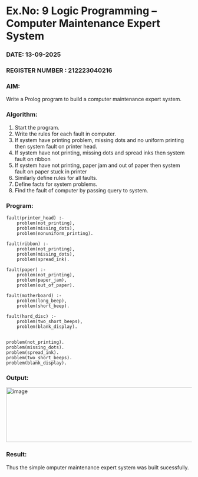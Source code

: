 # Ex.No: 9  Logic Programming –  Computer Maintenance Expert System
### DATE: 13-09-2025                                                                           
### REGISTER NUMBER : 212223040216
### AIM: 
Write a Prolog program to build a computer maintenance expert system.
###  Algorithm:
1. Start the program.
2. Write the rules for each fault in computer.
3. If system have printing problem, missing dots and no uniform printing then system fault on printer head.
4. If system have not printing, missing dots and spread inks then system fault on ribbon
5. If system have not printing, paper jam and out of paper then system fault on paper stuck in printer
6. Similarly define rules for all faults.
7. Define facts for system problems.
8. Find the fault of computer by passing query to system.
     
### Program:
```
fault(printer_head) :-
    problem(not_printing),
    problem(missing_dots),
    problem(nonuniform_printing).

fault(ribbon) :-
    problem(not_printing),
    problem(missing_dots),
    problem(spread_ink).

fault(paper) :-
    problem(not_printing),
    problem(paper_jam),
    problem(out_of_paper).

fault(motherboard) :-
    problem(long_beep),
    problem(short_beep).

fault(hard_disc) :-
    problem(two_short_beeps),
    problem(blank_display).


problem(not_printing).
problem(missing_dots).
problem(spread_ink).
problem(two_short_beeps).
problem(blank_display).
 ```


### Output:
<img width="922" height="148" alt="image" src="https://github.com/user-attachments/assets/714a3bbb-1672-46b0-bd5a-d8a53cabc8bd" />




### Result:
Thus the simple omputer maintenance expert system was built sucessfully.

